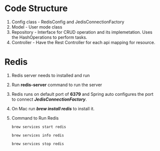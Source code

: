 # Code Structure
1. Config class - RedisConfig and JedisConnectionFactory
2. Model - User mode class
3. Repository - Interface for CRUD operation and its implemetation. Uses the HashOperations to perform tasks.
4. Controller - Have the Rest Controller for each api mapping for resource.

# Redis

1. Redis server needs to installed and run
2. Run **redis-server** command to run the server
3. Redis runs on default port of **6379** and Spring auto configures the port to connect **_JedisConnectionFactory_**.
4. On Mac run **_brew install redis_** to install it.
5. Command to Run Redis

   `brew services start redis`

   `brew services info redis`

   `brew services stop redis`
